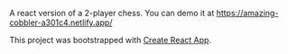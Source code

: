 A react version of a 2-player chess.
You can demo it at 
https://amazing-cobbler-a301c4.netlify.app/

This project was bootstrapped with [Create React App](https://github.com/facebook/create-react-app).


